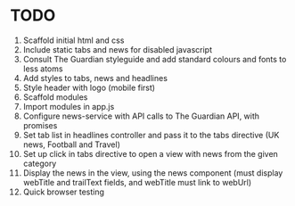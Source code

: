 # TODO

1. Scaffold initial html and css
2. Include static tabs and news for disabled javascript
3. Consult The Guardian styleguide and add standard colours and fonts
to less atoms
4. Add styles to tabs, news and headlines
5. Style header with logo (mobile first)
6. Scaffold modules
7. Import modules in app.js
8. Configure news-service with API calls to The Guardian API, with promises
9. Set tab list in headlines controller and pass it to the tabs directive
(UK news, Football and Travel)
10. Set up click in tabs directive to open a view with news from the given
category
11. Display the news in the view, using the news component (must display webTitle and
trailText fields, and webTitle must link to webUrl)
100. Quick browser testing
